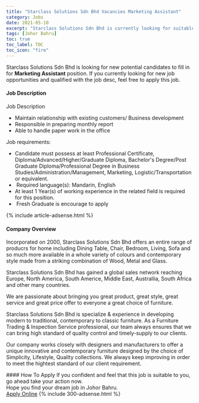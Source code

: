 ```yaml
---
title: "Starclass Solutions Sdn Bhd Vacancies Marketing Assistant" 
category: Jobs 
date: 2021-05-10 
excerpt: "Starclass Solutions Sdn Bhd is currently looking for suitable person to fill in the Marketing Assistant which based in Johor Bahru" 
tags: [Johor Bahru] 
toc: true 
toc_label: TOC 
toc_icon: "fire" 
--- 
```


<p>Starclass Solutions Sdn Bhd is looking for new potential candidates to fill in for <b>Marketing Assistant</b> position. If you currently looking for new job opportunities and qualified with the job desc, feel free to apply this job.
</p><div><div><h4>Job Description</h4></div><div><div><span><div>Job Description<ul><li><span>Maintain relationship with existing customers/ Business development</span></li><li><span>Responsible in preparing monthly report</span></li><li><span>Able to handle paper work in the office</span></li></ul><p><span>Job requirements:</span></p><ul><li><span>Candidate must possess at least Professional Certificate, Diploma/Advanced/Higher/Graduate Diploma, Bachelor's Degree/Post Graduate Diploma/Professional Degree in Business Studies/Administration/Management, Marketing, Logistic/Transportation or equivalent.</span></li><li><span>&#160;Required language(s): Mandarin, English</span></li><li><span>At least 1 Year(s) of working experience in the related field is required for this position.</span></li><li><span>&#160;Fresh Graduate is encourage to apply</span></li></ul></div></span></div></div></div> 
{% include article-adsense.html %} 
<div><div><h4>Company Overview</h4></div><div><div><span><div><p>Incorporated on 2000, Starclass Solutions Sdn Bhd offers an entire range of producrs for home including Dining Table, Chair, Bedroom, Living, Sofa and so much more available in a whole variety of colours and contemporary style made from a striking combination of Wood, Metal and Glass.</p><p>Starclass Solutions Sdn Bhd has gained a global sales network reaching Europe, North America, South Americe, Middle East, Australlia, South Africa and other many countries.</p><p>We are passionate about bringing you great product, great style, great service and great price offer to everyone a great choice of furniture.</p><p>Starclass Solutions Sdn Bhd is specialize &amp; experience in developing modern to traditional, contemporary to classic furniture. As a Furniture Trading &amp; Inspection Service professional, our team always ensures that we can bring high standard of quality control and timely-supply to our clients.</p><p>Our company works closely with designers and manufacturers to offer a unique innovative and contemporary furniture designed by the choice of Simplicity, Lifestyle, Quality collections. We always keep improving in order to meet the hightest standard of our client requirement.</p></div></span></div></div></div> 
#### How To Apply 
If you confident and feel that this job is suitable to you, go ahead take your action now. <br/> 
Hope you find your dream job in Johor Bahru. <br/> 
<a href="https://www.jobstreet.com.my/en/job/marketing-assistant-4560389?jobId=jobstreet-my-job-4560389&" class="btn btn--info" target="_blank" rel="nofollow noopenner">Apply Online</a> 
{% include 300-adsense.html %} 